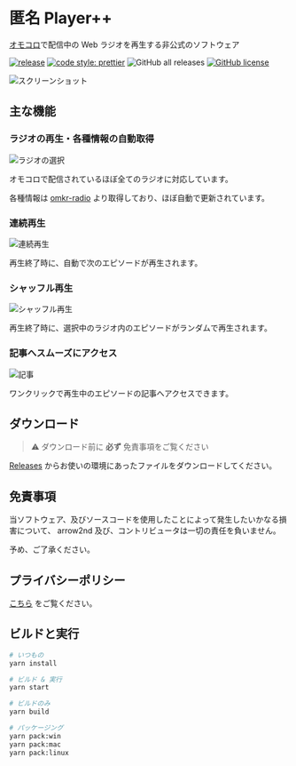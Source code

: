 # 匿名 Player++

[オモコロ](https://omocoro.jp/)で配信中の Web ラジオを再生する非公式のソフトウェア

[![release](https://github.com/arrow2nd/tokumei-player-pp/actions/workflows/release.yaml/badge.svg)](https://github.com/arrow2nd/tokumei-player-pp/actions/workflows/release.yaml)
[![code style: prettier](https://img.shields.io/badge/code_style-prettier-ff69b4.svg?style=flat)](https://github.com/prettier/prettier)
![GitHub all releases](https://img.shields.io/github/downloads/arrow2nd/tokumei-player-pp/total)
[![GitHub license](https://img.shields.io/github/license/arrow2nd/tokumei-player-pp)](https://github.com/arrow2nd/tokumei-player-pp/blob/main/LICENSE)

![スクリーンショット](https://user-images.githubusercontent.com/44780846/136062174-050f204e-e18e-4573-88b9-2acc992195b2.png)

## 主な機能

### ラジオの再生・各種情報の自動取得

![ラジオの選択](https://user-images.githubusercontent.com/44780846/150052667-3362c9ee-5526-49be-9ace-b40eac69591c.gif)

オモコロで配信されているほぼ全てのラジオに対応しています。

各種情報は [omkr-radio](https://github.com/arrow2nd/omkr-radio) より取得しており、ほぼ自動で更新されています。

### 連続再生

![連続再生](https://user-images.githubusercontent.com/44780846/150052669-847c5828-5e0b-4377-bfea-c6f3a6c5f8c7.gif)

再生終了時に、自動で次のエピソードが再生されます。

### シャッフル再生

![シャッフル再生](https://user-images.githubusercontent.com/44780846/150052663-c6e8c4f0-422a-48ca-823d-bf6714134d07.gif)

再生終了時に、選択中のラジオ内のエピソードがランダムで再生されます。

### 記事へスムーズにアクセス

![記事](https://user-images.githubusercontent.com/44780846/161573238-06063063-0b2c-4ef2-83bd-3482a899ba29.gif)

ワンクリックで再生中のエピソードの記事へアクセスできます。

## ダウンロード

> ⚠️ ダウンロード前に **必ず** 免責事項をご覧ください

[Releases](https://github.com/arrow2nd/tokumei-player-pp/releases/latest) からお使いの環境にあったファイルをダウンロードしてください。

## 免責事項

当ソフトウェア、及びソースコードを使用したことによって発生したいかなる損害について、 arrow2nd 及び、コントリビュータは一切の責任を負いません。

予め、ご了承ください。

## プライバシーポリシー

[こちら](https://arrow2nd.github.io/tokumei-player-pp/) をご覧ください。

## ビルドと実行

```sh
# いつもの
yarn install

# ビルド & 実行
yarn start

# ビルドのみ
yarn build

# パッケージング
yarn pack:win
yarn pack:mac
yarn pack:linux
```
